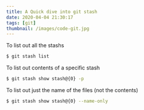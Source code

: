```yaml
---
title: A Quick dive into git stash
date: 2020-04-04 21:30:17
tags: [git]
thumbnail: /images/code-git.jpg
---
```


To list out all the stashs

```bash
$ git stash list
```

To list out contents of a specific stash

```bash
$ git stash show stash@{0} -p
```

To list out just the name of the files (not the contents)

```bash
$ git stash show stash@{0} --name-only
```


